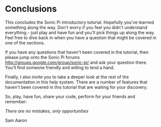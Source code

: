 # Conclusions

This concludes the Sonic Pi introductory tutorial. Hopefully you've
learned something along the way. Don't worry if you feel you didn't
understand everything - just play and have fun and you'll pick things up
along the way. Feel free to dive back in when you have a question that
might be covered in one of the sections.

If you have any questions that haven't been covered in the tutorial,
then please jump onto the Sonic Pi forums <a
href="http://groups.google.com/group/sonic-pi/">http://groups.google.com/group/sonic-pi/</a>
and ask your question there. You'll find someone friendly and willing to
lend a hand.

Finally, I also invite you to take a deeper look at the rest of the
documentation in this help system. There are a number of features that
haven't been covered in this tutorial that are waiting for your
discovery.

So, play, have fun, share your code, perform for your friends and
remember:

*There are no mistakes, only opportunities*

Sam Aaron
